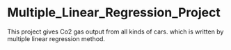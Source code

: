# Multiple_Linear_Regression_Project
This project gives Co2 gas output from all kinds of cars. which is written by multiple linear regression method.
